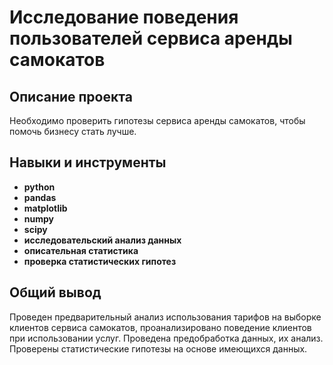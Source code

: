 # Исследование поведения пользователей сервиса аренды самокатов


## Описание проекта

Необходимо проверить гипотезы сервиса аренды самокатов, чтобы помочь бизнесу стать лучше.


## Навыки и инструменты

- **python**
- **pandas**
- **matplotlib**
- **numpy**
- **scipy**
- **исследовательский анализ данных**
- **описательная статистика**
- **проверка статистических гипотез**


## 

## Общий вывод

Проведен предварительный анализ использования тарифов на выборке клиентов сервиса самокатов, проанализировано поведение клиентов при использовании услуг. Проведена предобработка данных, их анализ. Проверены статистические гипотезы на основе имеющихся данных.
